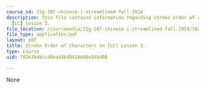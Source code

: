 ```yaml
---
course_id: 21g-107-chinese-i-streamlined-fall-2014
description: This file contains information regarding stroke order of characters in
  [LC] lesson 3.
file_location: /coursemedia/21g-107-chinese-i-streamlined-fall-2014/702e7b4bccd8ea44bd9418dd6e84bd80_MIT21G_107F14_Chars3_SO.pdf
file_type: application/pdf
layout: pdf
title: Stroke Order of Characters in [LC] Lesson 3
type: course
uid: 702e7b4bccd8ea44bd9418dd6e84bd80

---
```

None